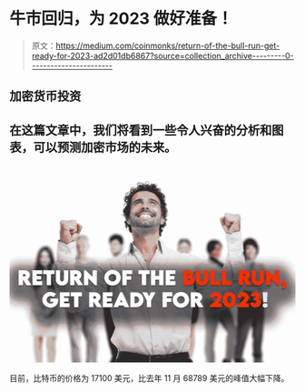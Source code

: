 # 牛市回归，为 2023 做好准备！

> 原文：<https://medium.com/coinmonks/return-of-the-bull-run-get-ready-for-2023-ad2d01db6867?source=collection_archive---------0----------------------->

## 加密货币投资

## 在这篇文章中，我们将看到一些令人兴奋的分析和图表，可以预测加密市场的未来。

![](img/63a5cd1541ff660aca1c9d9b3fde90f4.png)

目前，比特币的价格为 17100 美元，比去年 11 月 68789 美元的峰值大幅下降。